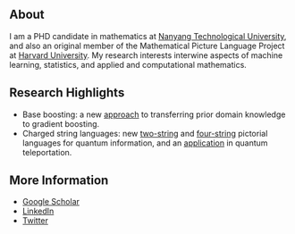About
----------------

I am a PHD candidate in mathematics at [Nanyang Technological University](https://spms.ntu.edu.sg/),
and also an original member of the Mathematical Picture Language Project at
[Harvard University](https://mathpicture.fas.harvard.edu/). My research interests
interwine aspects of machine learning, statistics, and applied and computational mathematics.


Research Highlights
----------------

* Base boosting: a new [approach][1] to transferring prior domain knowledge to gradient boosting.
* Charged string languages: new [two-string][2] and [four-string][3] pictorial languages
for quantum information, and an [application][4] in quantum teleportation.

[1]: https://arxiv.org/abs/2005.06194 "Boosting on the shoulders of giants in quantum device calibration"
[2]: https://link.springer.com/article/10.1007/s11425-017-9207-3 "Holographic software for quantum networks"
[3]: https://www.pnas.org/content/114/10/2497.full "Quon 3D language for quantum information"
[4]: https://iopscience.iop.org/article/10.1088/1367-2630/aa5b57 "Constructive simulation and topological design of protocols"


More Information
----------------
* [Google Scholar](https://scholar.google.com/citations?user=lDe0nKgAAAAJ&hl=en)
* [LinkedIn](https://www.linkedin.com/in/wozniakowski/)
* [Twitter](https://twitter.com/airwoz)
